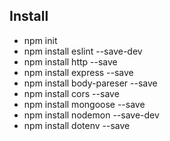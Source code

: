 ## Install
- npm init
- npm install eslint --save-dev
- npm install http --save
- npm install express --save
- npm install body-pareser --save
- npm install cors --save
- npm install mongoose --save
- npm install nodemon --save-dev
- npm install dotenv --save